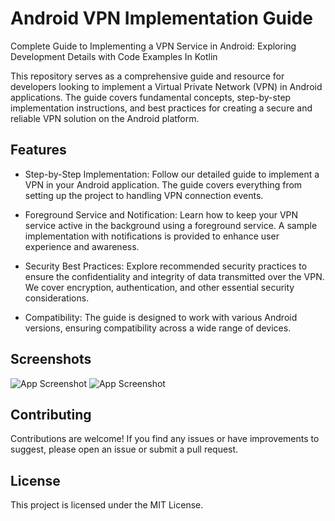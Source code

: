 # Android VPN Implementation Guide

Complete Guide to Implementing a VPN Service in Android: Exploring Development Details with Code Examples In Kotlin

This repository serves as a comprehensive guide and resource for developers looking to implement a Virtual Private Network (VPN) in Android applications. The guide covers fundamental concepts, step-by-step implementation instructions, and best practices for creating a secure and reliable VPN solution on the Android platform.

## Features

- Step-by-Step Implementation: Follow our detailed guide to implement a VPN in your Android application. The guide covers everything from setting up the project to handling VPN connection events.

- Foreground Service and Notification: Learn how to keep your VPN service active in the background using a foreground service. A sample implementation with notifications is provided to enhance user experience and awareness.

- Security Best Practices: Explore recommended security practices to ensure the confidentiality and integrity of data transmitted over the VPN. We cover encryption, authentication, and other essential security considerations.

- Compatibility: The guide is designed to work with various Android versions, ensuring compatibility across a wide range of devices.

## Screenshots

![App Screenshot](https://via.placeholder.com/468x300?text=App+Screenshot+Here)
![App Screenshot](https://via.placeholder.com/468x300?text=App+Screenshot+Here)

## Contributing

Contributions are welcome! If you find any issues or have improvements to suggest, please open an issue or submit a pull request.


## License

This project is licensed under the MIT License.


